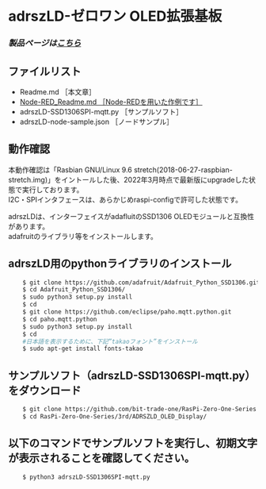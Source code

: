 # adrszLD-ゼロワン OLED拡張基板

### *製品ページは[こちら](http://bit-trade-one.co.jp/adrszld)*

## ファイルリスト
- Readme.md  ［本文章］
- [Node-RED_Readme.md ［Node-REDを用いた作例です］](Node-RED_Readme.md)
- adrszLD-SSD1306SPI-mqtt.py ［サンプルソフト］
- adrszLD-node-sample.json ［ノードサンプル］


## 動作確認
本動作確認は「Rasbian GNU/Linux 9.6 stretch(2018-06-27-raspbian-stretch.img)」をイントールした後、2022年3月時点で最新版にupgradeした状態で実行しております。  
I2C・SPIインタフェースは、あらかじめraspi-configで許可した状態です。  
  
adrszLDは、インターフェイスがadafluitのSSD1306 OLEDモジュールと互換性があります。  
adafruitのライブラリ等をインストールします。 

## adrszLD用のpythonライブラリのインストール

```sh
    $ git clone https://github.com/adafruit/Adafruit_Python_SSD1306.git
    $ cd Adafruit_Python_SSD1306/
    $ sudo python3 setup.py install
    $ cd
    $ git clone https://github.com/eclipse/paho.mqtt.python.git
    $ cd paho.mqtt.python
    $ sudo python3 setup.py install
    $ cd
    #日本語を表示するために、下記”takaoフォント”をインストール
    $ sudo apt-get install fonts-takao
```

## サンプルソフト（adrszLD-SSD1306SPI-mqtt.py）をダウンロード
```sh
    $ git clone https://github.com/bit-trade-one/RasPi-Zero-One-Series.git
    $ cd RasPi-Zero-One-Series/3rd/ADRSZLD_OLED_Display/
```

## 以下のコマンドでサンプルソフトを実行し、初期文字が表示されることを確認してください。

```sh
    $ python3 adrszLD-SSD1306SPI-mqtt.py
```